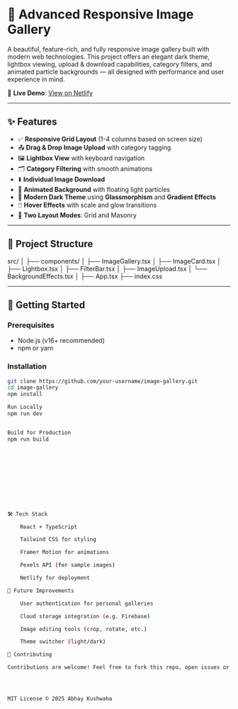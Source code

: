 # 🌌 Advanced Responsive Image Gallery

A beautiful, feature-rich, and fully responsive image gallery built with modern web technologies. This project offers an elegant dark theme, lightbox viewing, upload & download capabilities, category filters, and animated particle backgrounds — all designed with performance and user experience in mind.

🔗 **Live Demo**: [View on Netlify](https://meek-sunflower-bf19e4.netlify.app/)

---

## ✨ Features

- ✅ **Responsive Grid Layout** (1-4 columns based on screen size)
- 📤 **Drag & Drop Image Upload** with category tagging
- 🖼️ **Lightbox View** with keyboard navigation
- 🗂️ **Category Filtering** with smooth animations
- ⬇️ **Individual Image Download**
- 🌌 **Animated Background** with floating light particles
- 🎨 **Modern Dark Theme** using **Glassmorphism** and **Gradient Effects**
- 🖱️ **Hover Effects** with scale and glow transitions
- 🧱 **Two Layout Modes**: Grid and Masonry

---

## 📁 Project Structure

src/
│
├── components/
│ ├── ImageGallery.tsx
│ ├── ImageCard.tsx
│ ├── Lightbox.tsx
│ ├── FilterBar.tsx
│ ├── ImageUpload.tsx
│ └── BackgroundEffects.tsx
│
├── App.tsx
├── index.css


---

## 🚀 Getting Started

### Prerequisites

- Node.js (v16+ recommended)
- npm or yarn

### Installation

```bash
git clone https://github.com/your-username/image-gallery.git
cd image-gallery
npm install

Run Locally
npm run dev


Build for Production
npm run build











🛠️ Tech Stack

    React + TypeScript

    Tailwind CSS for styling

    Framer Motion for animations

    Pexels API (for sample images)

    Netlify for deployment

📌 Future Improvements

    User authentication for personal galleries

    Cloud storage integration (e.g. Firebase)

    Image editing tools (crop, rotate, etc.)

    Theme switcher (light/dark)

🙌 Contributing

Contributions are welcome! Feel free to fork this repo, open issues or submit pull requests.




MIT License © 2025 Abhay Kushwaha
